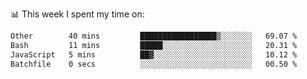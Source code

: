 📊 This week I spent my time on:
<!--START_SECTION:waka-->

```txt
Other        40 mins         █████████████████▒░░░░░░░   69.07 %
Bash         11 mins         █████░░░░░░░░░░░░░░░░░░░░   20.31 %
JavaScript   5 mins          ██▓░░░░░░░░░░░░░░░░░░░░░░   10.12 %
Batchfile    0 secs          ░░░░░░░░░░░░░░░░░░░░░░░░░   00.50 %
```

<!--END_SECTION:waka-->

